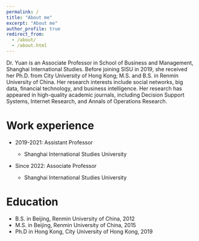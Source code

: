 ```yaml
---
permalink: /
title: "About me"
excerpt: "About me"
author_profile: true
redirect_from: 
  - /about/
  - /about.html
---
```


Dr. Yuan is an Associate Professor in School of Business and Management, Shanghai International Studies. Before joining SISU in 2019, she received her Ph.D. from City University of Hong Kong; M.S. and B.S. in Renmin University of China. Her research interests include social networks, big data, financial technology, and business intelligence. Her research has appeared in high-quality academic journals, including Decision Support Systems, Internet Research, and Annals of Operations Research. 

Work experience
======
* 2019-2021: Assistant Professor
  * Shanghai International Studies University

* Since 2022: Associate Professor
  * Shanghai International Studies University

Education
======
* B.S. in Beijing, Renmin University of China, 2012
* M.S. in Beijing, Renmin University of China, 2015
* Ph.D in Hong Kong, City University of Hong Kong, 2019


